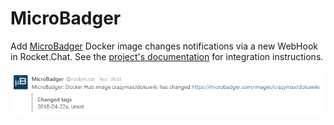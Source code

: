 # MicroBadger

Add [MicroBadger](https://microbadger.com) Docker image changes notifications via a new WebHook in Rocket.Chat. See the [project's documentation](https://github.com/crazy-max/rocketchat-microbadger) for integration instructions.

![MicroBadger Intergration](../../.gitbook/assets/MicroBadger.png)

